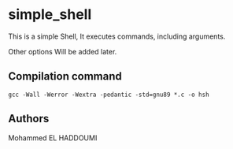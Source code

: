 # simple_shell
This is a simple Shell, It executes commands, including arguments.

Other options Will be added later.

## Compilation command
```
gcc -Wall -Werror -Wextra -pedantic -std=gnu89 *.c -o hsh
```

## Authors
Mohammed EL HADDOUMI  
